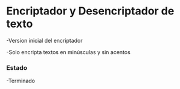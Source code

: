 <h1>Encriptador y Desencriptador de texto</h1>

-Version inicial del encriptador

-Solo encripta textos en minúsculas y sin acentos

<h3>Estado</h3>

-Terminado
